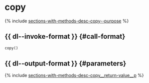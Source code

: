 # copy

{% include [sections-with-methods-desc-copy--purpose](../_includes/work_src/reusage/copy--purpose.md) %}


## {{ dl--invoke-format }} {#call-format}

```python
copy()
```

## {{ dl--output-format }} {#parameters}

{% include [sections-with-methods-desc-copy__return-value__p](../_includes/work_src/reusage/copy__return-value__p.md) %}


